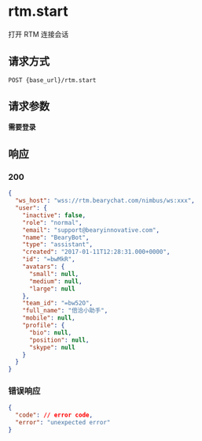 # rtm.start

打开 RTM 连接会话

## 请求方式

```
POST {base_url}/rtm.start
```

## 请求参数

**需要登录**


## 响应

### 200

```json
{
  "ws_host": "wss://rtm.bearychat.com/nimbus/ws:xxx",
  "user": {
    "inactive": false,
    "role": "normal",
    "email": "support@bearyinnovative.com",
    "name": "BearyBot",
    "type": "assistant",
    "created": "2017-01-11T12:28:31.000+0000",
    "id": "=bwMkR",
    "avatars": {
      "small": null,
      "medium": null,
      "large": null
    },
    "team_id": "=bw52O",
    "full_name": "倍洽小助手",
    "mobile": null,
    "profile": {
      "bio": null,
      "position": null,
      "skype": null
    }
  }
}
```
### 错误响应

```json
{
  "code": // error code,
  "error": "unexpected error"
}
```

<!-- generated by gen_doc.js -->
